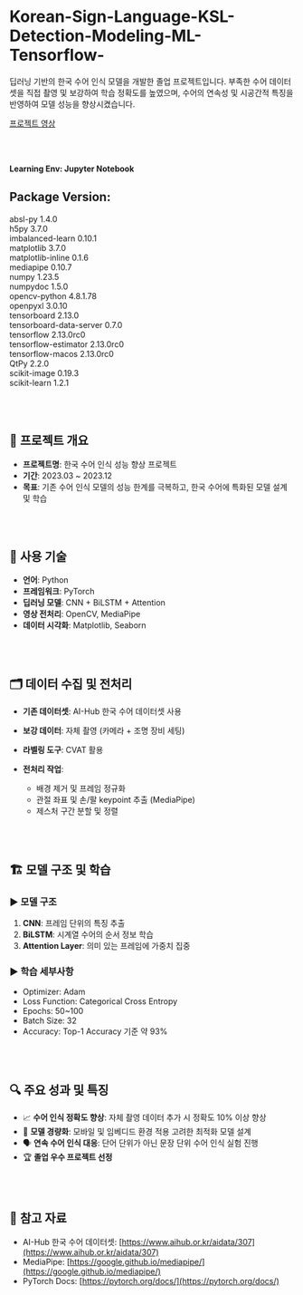 # Korean-Sign-Language-KSL-Detection-Modeling-ML-Tensorflow-
딥러닝 기반의 한국 수어 인식 모델을 개발한 졸업 프로젝트입니다. 부족한 수어 데이터셋을 직접 촬영 및 보강하여 학습 정확도를 높였으며, 수어의 연속성 및 시공간적 특징을 반영하여 모델 성능을 향상시켰습니다.

[프로젝트 영상](https://youtu.be/W0w3K3NxXkQ?si=CU8WiGKR3jW8qP1j)

<br/><br/>

**Learning Env: Jupyter Notebook**
## Package Version: <br/>
absl-py                       1.4.0 <br/>
h5py                          3.7.0 <br/>
imbalanced-learn              0.10.1 <br/>
matplotlib                    3.7.0 <br/>
matplotlib-inline             0.1.6 <br/>
mediapipe                     0.10.7 <br/>
numpy                         1.23.5 <br/>
numpydoc                      1.5.0 <br/>
opencv-python                 4.8.1.78 <br/>
openpyxl                      3.0.10 <br/>
tensorboard                   2.13.0 <br/>
tensorboard-data-server       0.7.0 <br/>
tensorflow                    2.13.0rc0 <br/>
tensorflow-estimator          2.13.0rc0 <br/>
tensorflow-macos              2.13.0rc0 <br/>
QtPy                          2.2.0 <br/>
scikit-image                  0.19.3 <br/>
scikit-learn                  1.2.1 <br/>


<br/><br/>

## 📌 프로젝트 개요

* **프로젝트명**: 한국 수어 인식 성능 향상 프로젝트
* **기간**: 2023.03 \~ 2023.12
* **목표**: 기존 수어 인식 모델의 성능 한계를 극복하고, 한국 수어에 특화된 모델 설계 및 학습

<br/><br/>

## 🧠 사용 기술

* **언어**: Python
* **프레임워크**: PyTorch
* **딥러닝 모델**: CNN + BiLSTM + Attention
* **영상 전처리**: OpenCV, MediaPipe
* **데이터 시각화**: Matplotlib, Seaborn

<br/><br/>

## 🗂 데이터 수집 및 전처리

* **기존 데이터셋**: AI-Hub 한국 수어 데이터셋 사용
* **보강 데이터**: 자체 촬영 (카메라 + 조명 장비 세팅)
* **라벨링 도구**: CVAT 활용
* **전처리 작업**:

  * 배경 제거 및 프레임 정규화
  * 관절 좌표 및 손/팔 keypoint 추출 (MediaPipe)
  * 제스처 구간 분할 및 정렬

<br/><br/>

## 🏗 모델 구조 및 학습

### ▶ 모델 구조

1. **CNN**: 프레임 단위의 특징 추출
2. **BiLSTM**: 시계열 수어의 순서 정보 학습
3. **Attention Layer**: 의미 있는 프레임에 가중치 집중

### ▶ 학습 세부사항

* Optimizer: Adam
* Loss Function: Categorical Cross Entropy
* Epochs: 50\~100
* Batch Size: 32
* Accuracy: Top-1 Accuracy 기준 약 93%

<br/><br/>

## 🔍 주요 성과 및 특징

* 📈 **수어 인식 정확도 향상**: 자체 촬영 데이터 추가 시 정확도 10% 이상 향상
* 🧩 **모델 경량화**: 모바일 및 임베디드 환경 적용 고려한 최적화 모델 설계
* 🗣 **연속 수어 인식 대응**: 단어 단위가 아닌 문장 단위 수어 인식 실험 진행
* 🏆 **졸업 우수 프로젝트 선정**


<br/><br/>

## 🔗 참고 자료

* AI-Hub 한국 수어 데이터셋: [https://www.aihub.or.kr/aidata/307](https://www.aihub.or.kr/aidata/307)
* MediaPipe: [https://google.github.io/mediapipe/](https://google.github.io/mediapipe/)
* PyTorch Docs: [https://pytorch.org/docs/](https://pytorch.org/docs/)

<br/><br/>

